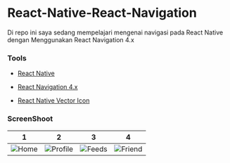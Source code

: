 # React-Native-React-Navigation

Di repo ini saya sedang mempelajari mengenai navigasi pada React Native dengan Menggunakan React Navigation 4.x

### Tools

-   [React Native](https://facebook.github.io/react-native/)
    
-   [React Navigation 4.x](https://reactnavigation.org/en/)
    
-   [React Native Vector Icon](https://github.com/oblador/react-native-vector-icons)
    
### ScreenShoot

| 1 | 2 | 3 | 4 |
| --- | --- | --- | --- |
| ![Home](https://user-images.githubusercontent.com/25566307/69090398-75183f80-0a7b-11ea-84a3-f38314854ba1.png) | ![Profile](https://user-images.githubusercontent.com/25566307/69090400-75183f80-0a7b-11ea-8d08-cd3fb2eca905.png) | ![Feeds](https://user-images.githubusercontent.com/25566307/69090393-747fa900-0a7b-11ea-81fc-205ed550a13a.png) | ![Friend](https://user-images.githubusercontent.com/25566307/69090395-75183f80-0a7b-11ea-99c4-3180c5f8f86d.png) |
